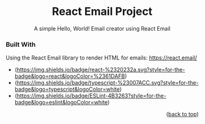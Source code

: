 <!-- Improved compatibility of back to top link: See: https://github.com/othneildrew/Best-README-Template/pull/73 -->
<a name="readme-top"></a>

<!-- PROJECT LOGO -->
<br />
<div align="center">

  <h1 align="center">React Email Project</h1>

  <p align="center">
    A simple Hello, World! Email creator using React Email
    <br />
  </p>
</div>

<!-- ABOUT THE PROJECT -->
### Built With

Using the React Email library to render HTML for emails: https://react.email/

* (https://img.shields.io/badge/react-%2320232a.svg?style=for-the-badge&logo=react&logoColor=%2361DAFB)
* (https://img.shields.io/badge/typescript-%23007ACC.svg?style=for-the-badge&logo=typescript&logoColor=white)
* (https://img.shields.io/badge/ESLint-4B3263?style=for-the-badge&logo=eslint&logoColor=white)

<p align="right">(<a href="#readme-top">back to top</a>)</p>
